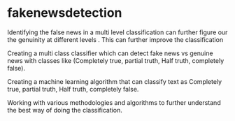 # fakenewsdetection

Identifying the false news in a multi level classification can further figure our the genuinity at different levels . This can further improve the classification

Creating a multi class classifier which can detect fake news vs genuine news with classes like (Completely true, partial truth, Half truth, completely false). 

Creating a machine learning algorithm that can classify text as Completely true, partial truth, Half truth, completely false.

Working with various methodologies and algorithms to further understand the best way of doing the classification.
